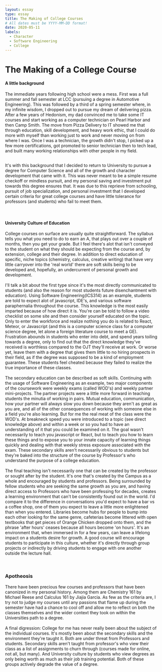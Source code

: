 ```yaml
---
layout: essay
type: essay
title: The Making of College Courses
# All dates must be YYYY-MM-DD format!
date: 2020-05-11
labels:
  - Character
  - Software Engineering
  - College
---
```


# The Making of a College Course



#### A little background
The immediate years following high school were a mess. First was a full summer and fall semester at LCC (pursuing a degree in Automotive Engineering). This was followed by a third of a spring semester where, in my infinite wisdom, I dropped out to pursue my dream of delivering pizza. After a few years of Hedonism, my dad convinced me to take some IT courses and start working as a computer technician on Pearl Harbor and then Camp Smith. The move from Pizza Delivery to IT showed me that through education, skill development, and heavy work ethic, that I could do more with myself than working just to work and never moving on from where I was. Once I was a technician, the growth didn't stop, I picked up a few more certifications, got promoted to senior technician then to tech lead, and built many working relationships with other people in my field.<br><br>
 
 It's with this background that I decided to return to University to pursue a degree for Computer Science and all of the growth and character development that came with it. This was never meant to be a simple resume checkoff or mindless pursuit, and my personal saving and investment put towards this degree ensures that. It was due to this reprieve from schooling, pursuit of job specialization, and personal investment that I developed certain criteria for great college courses and have little tolerance for professors (and students) who fail to meet them.<br><br><br>



#### University Culture of Education
College courses on surface are usually quite straightforward. The syllabus tells you what you need to do to earn an A, that plays out over a couple of months, then you get your grade. But I feel there's alot that isn't conveyed to the student on what they should be expecting from the course and, by extension, college and their degree. In addition to direct education of specific, niche topics (chemistry, calculus, creative writing) that have very little carryover into the 'real world' there are soft skills being to be developed and, hopefully, an undercurrent of personal growth and development. <br><br>
I'll talk a bit about the first type since it's the most directly communicated to students (and also the reason for most students future disenchantment with education). Using Software Engineering(ICS314) as an example, students are told to expect alot of javascript, IDE's, and various software paraphernalia throughout the course. This knowledge is the most easily imparted because of how direct it is. You're can be told to follow a video checklist on some site and then consider yourself educated on the topic.  Only to enter the workforce and realize nothing you do is related to React, Meteor, or Javascript (and this is a computer science class for a computer science degree, let alone a foreign literature course to meet a GE). Frustration abounds in students who enter into debt, and spend years toiling towards a degree, only to find out that the direct knowledge they've received is worthless compared to the OJT they'll receive at work. Or worse yet, leave them with a degree that gives them little to no hiring prospects in their field, as if the degree was supposed to be a kind of employment guarantee. These students feel cheated because they failed to realize the true importance of these classes.<br><br>
The secondary education can be described as soft skills. Continuing with the usage of Software Engineering as an example, two major components of the coursework were weekly exams (called WOD's) and weekly partner mini-projects. The partner projects were a little more forward in teaching students the minutia of working in pairs. Mutual education, communication, how your partner will always slow you down because they aren't as great as you are, and all of the other consequences of working with someone else in a field you're also learning. But for me the real meat of the class were the WOD's. At breakneck speed you were introduced to a topic (see direct knowledge above) and within a week or so you had to have an understanding of it that you could be examined on it. The goal wasn't necessarily to teach you javascript or React, but to teach you how to learn these things and to expose you to your innate capacity of learning things quickly and dealing with that weekly stress exposure associated with the exam. These secondary skills aren't necessarily obvious to students but they're baked into the structure of the course by Professor's who understand the purpose of a college education. <br><br>
The final teaching isn't necessarily one that can be created by the professor or sought after by the student. It's one that's created by the Campus as a whole and encouraged by students and professors. Being surrounded by fellow students who are seeking the same growth as you are, and having direct access to Professors who have been professing for decades, creates a learning environment that can't be consistently found out in the world. I'd compare it to the difference in conversations you'd expect to have a bar vs a coffee shop, one of them you expect to leave a little more enlightened than when you entered. Libraries become hubs for people to bump into each other looking for the same genre, cafeterias become littered with open textbooks that get pieces of Orange Chicken dropped onto them, and the phrase 'after hours' ceases because all hours become 'on hours'. It's an environment that, when immersed in for a few years, can leave a lifelong impact on a students desire for growth. A good course will encourage students to participate in this culture, whether it's directly through group projects or indirectly by driving students to engage with one another outside the lecture hall.<br><br><br>

### Apotheosis
There have been precious few courses and professors that have been canonized in my personal history. Among them are Chemistry 161 by Michael Reese and Calculus 161 by Jiajia Garcia. As few as the criteria are, I try not to judge my courses until any passions that flame up during the semester have had a chance to cool off and allow me to reflect on both the classes themselves and the wider context they took on within the Universities path to a degree. <br><br>
A final digression: College for me has never really been about the subject of the individual courses. It's mostly been about the secondary skills and the environment they're taught it. Both are under threat from Professors and students. Secondary skills aren't taught from professor's who view their class as a list of assignments to churn through (courses made for online, not all, but many). And University culture by students who view degrees as only being worth as much as their job training potential. Both of these groups actively degrade the value of a degree.
